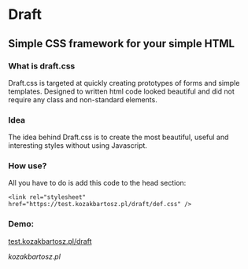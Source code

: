 # Draft
## Simple CSS framework for your simple HTML
### What is draft.css
Draft.css is targeted at quickly creating prototypes of forms and simple templates. Designed to written html code looked beautiful and did not require any class and non-standard elements.

### Idea
The idea behind Draft.css is to create the most beautiful, useful and interesting styles without using Javascript.

### How use?
All you have to do is add this code to the head section:

`<link rel="stylesheet" href="https://test.kozakbartosz.pl/draft/def.css" />`


### Demo:
[test.kozakbartosz.pl/draft](http://test.kozakbartosz.pl/draft)


*kozakbartosz.pl*
